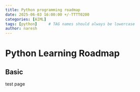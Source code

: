 ```yaml
---
title: Python programming roadmap
date: 2025-06-03 16:00:00 +/-TTTT0200
categories: [AIML]
tags: [python]     # TAG names should always be lowercase
author: naresh
---
```



# Python Learning Roadmap

## Basic

test page
